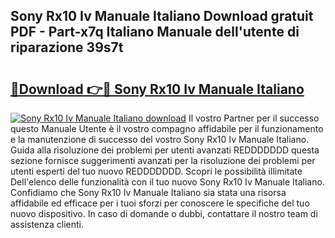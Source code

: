 ## Sony Rx10 Iv Manuale Italiano Download gratuit PDF - Part-x7q Italiano Manuale dell'utente di riparazione 39s7t

# <h2><a href="http://dfcq0u.blite.top/?on=Sony+Rx10+Iv+Manuale+Italiano">🔗Download 👉🔴 Sony Rx10 Iv Manuale Italiano</a></h2>

[![Sony Rx10 Iv Manuale Italiano download](https://i.imgur.com/lujVjoI.png)](http://dfcq0u.blite.top/?on=Sony+Rx10+Iv+Manuale+Italiano)
Il vostro Partner per il successo questo Manuale Utente è il vostro compagno affidabile per il funzionamento e la manutenzione di successo del vostro Sony Rx10 Iv Manuale Italiano. Guida alla risoluzione dei problemi per utenti avanzati REDDDDDDD questa sezione fornisce suggerimenti avanzati per la risoluzione dei problemi per utenti esperti del tuo nuovo REDDDDDDD. Scopri le possibilità illimitate Dell'elenco delle funzionalità con il tuo nuovo Sony Rx10 Iv Manuale Italiano. Confidiamo che Sony Rx10 Iv Manuale Italiano sia stata una risorsa affidabile ed efficace per i tuoi sforzi per conoscere le specifiche del tuo nuovo dispositivo. In caso di domande o dubbi, contattare il nostro team di assistenza clienti.
